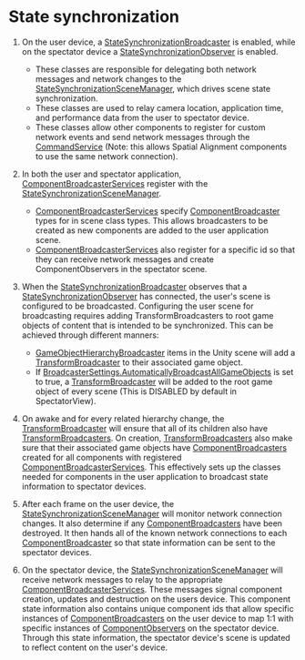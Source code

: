 # State synchronization
1) On the user device, a [StateSynchronizationBroadcaster](Scripts/StateSynchronization/StateSynchronizationBroadcaster.cs) is enabled, while on the spectator device a 
[StateSynchronizationObserver](Scripts/StateSynchronization/StateSynchronizationObserver.cs) is enabled.
    * These classes are responsible for delegating both network messages and network changes to the [StateSynchronizationSceneManager](Scripts/StateSynchronization/StateSynchronizationSceneManager.cs), which drives scene state synchronization.
    * These classes are used to relay camera location, application time, and performance data from the user to spectator device.
    * These classes allow other components to register for custom network events and send network messages through the [CommandService](Scripts/StateSynchronization/CommandService.cs) (Note: this allows Spatial Alignment components to use the same network connection).


2) In both the user and spectator application, [ComponentBroadcasterServices](Scripts/StateSynchronization/ComponentBroadcasterService.cs) register with the [StateSynchronizationSceneManager](Scripts/StateSynchronization/StateSynchronizationSceneManager.cs).
      * [ComponentBroadcasterServices](Scripts/StateSynchronization/ComponentBroadcasterService.cs) specify [ComponentBroadcaster](Scripts/StateSynchronization/ComponentBroadcaster.cs) types for in scene class types. This allows broadcasters to be created as new components are added to the user application scene.
      * [ComponentBroadcasterServices](Scripts/StateSynchronization/ComponentBroadcasterService.cs) also register for a specific id so that they can receive network messages and create ComponentObservers in the spectator scene.


3) When the [StateSynchronizationBroadcaster](Scripts/StateSynchronization/StateSynchronizationBroadcaster.cs) observes that a [StateSynchronizationObserver](Scripts/StateSynchronization/StateSynchronizationObserver.cs)
 has connected, the user's scene is configured to be broadcasted. Configuring the user scene for broadcasting requires adding TransformBroadcasters to root game objects of content that is intended to be synchronized. This can be achieved through different manners:
      * [GameObjectHierarchyBroadcaster](Scripts/StateSynchronization/GameObjectHierarchyBroadcaster.cs) items in the Unity scene will add a [TransformBroadcaster](Scripts/StateSynchronization/TransformBroadcaster.cs) to their associated game object.
      * If [BroadcasterSettings.AutomaticallyBroadcastAllGameObjects](Scripts/StateSynchronization/BroadcasterSettings.cs) is set to true, a [TransformBroadcaster](Scripts/StateSynchronization/TransformBroadcaster.cs) will be added to the root game object of every scene (This is DISABLED by default in SpectatorView).


4) On awake and for every related hierarchy change, the [TransformBroadcaster](Scripts/StateSynchronization/TransformBroadcaster.cs)
 will ensure that all of its children also have [TransformBroadcasters](Scripts/StateSynchronization/TransformBroadcaster.cs). On creation, [TransformBroadcasters](Scripts/StateSynchronization/TransformBroadcaster.cs) also make sure that their associated game objects have [ComponentBroadcasters](Scripts/StateSynchronization/ComponentBroadcaster.cs) created for all components with registered [ComponentBroadcasterServices](Scripts/StateSynchronization/ComponentBroadcasterService.cs). This effectively sets up the classes needed for components in the user application to broadcast state information to spectator devices.


5) After each frame on the user device, the [StateSynchronizationSceneManager](Scripts/StateSynchronization/StateSynchronizationSceneManager.cs) will monitor network connection changes. It also determine if any [ComponentBroadcasters](Scripts/StateSynchronization/ComponentBroadcaster.cs)
 have been destroyed. It then hands all of the known network connections to each [ComponentBroadcaster](Scripts/StateSynchronization/ComponentBroadcaster.cs)
 so that state information can be sent to the spectator devices.


6) On the spectator device, the [StateSynchronizationSceneManager](Scripts/StateSynchronization/StateSynchronizationSceneManager.cs) will receive network messages to relay to the appropriate [ComponentBroadcasterServices](Scripts/StateSynchronization/ComponentBroadcasterService.cs). These messages signal component creation, updates and destruction on the users device. This component state information also contains unique component ids that allow specific instances of [ComponentBroadcasters](Scripts/StateSynchronization/ComponentBroadcaster.cs)
 on the user device to map 1:1 with specific instances of [ComponentObservers](Scripts/StateSynchronization/ComponentObserver.cs) on the spectator device. Through this state information, the spectator device's scene is updated to reflect content on the user's device.
